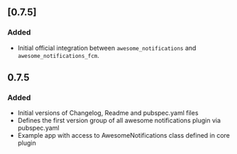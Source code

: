 ## [0.7.5]
### Added
* Initial official integration between `awesome_notifications` and `awesome_notifications_fcm`.

## 0.7.5
### Added
* Initial versions of Changelog, Readme and pubspec.yaml files
* Defines the first version group of all awesome notifications plugin via pubspec.yaml
* Example app with access to AwesomeNotifications class defined in core plugin
